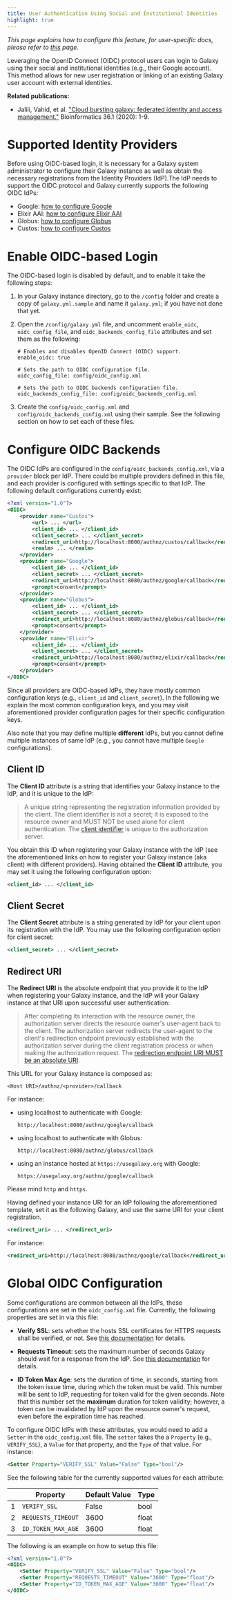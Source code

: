 ```yaml
---
title: User Authentication Using Social and Institutional Identities
highlight: true
---
```


_This page explains how to configure this feature, for user-specific docs, please refer to [this](/src/authnz/use/oidc/index.md) page._

Leveraging the OpenID Connect (OIDC) protocol users can login to Galaxy using their social and institutional
identities (e.g., their Google account). This method allows for new user registration or linking of an existing
Galaxy user account with external identities.


**Related publications:**
- Jalili, Vahid, et al. ["Cloud bursting galaxy: federated identity and access management."](https://doi.org/10.1093/bioinformatics/btz472) Bioinformatics 36.1 (2020): 1-9.


# Supported Identity Providers

Before using OIDC-based login, it is necessary for a Galaxy system administrator
to configure their Galaxy instance as well as obtain the necessary registrations
from the Identity Providers (IdP).The IdP needs to support the OIDC protocol and
Galaxy currently supports the following OIDC IdPs:

- Google: [how to configure Google](/src/authnz/config/oidc/idps/google/index.md)
- Elixir AAI: [how to configure Elixir AAI](/src/authnz/config/oidc/idps/elixir-aai/index.md)
- Globus: [how to configure Globus](/src/authnz/config/oidc/idps/globus/index.md)
- Custos: [how to configure Custos](/src/authnz/config/oidc/idps/custos/index.md)

# Enable OIDC-based Login

The OIDC-based login is disabled by default, and to enable it take the following steps:

1. In your Galaxy instance directory, go to the `/config` folder and create a copy
of `galaxy.yml.sample` and name it `galaxy.yml`; if you have not done that yet.

2. Open the `/config/galaxy.yml` file, and uncomment `enable_oidc`, `oidc_config_file`, and `oidc_backends_config_file`
attributes and set them as the following:

    ```
    # Enables and disables OpenID Connect (OIDC) support.
    enable_oidc: true

    # Sets the path to OIDC configuration file.
    oidc_config_file: config/oidc_config.xml

    # Sets the path to OIDC backends configuration file.
    oidc_backends_config_file: config/oidc_backends_config.xml
    ```

3. Create the `config/oidc_config.xml` and `config/oidc_backends_config.xml` using their sample. See the following
section on how to set each of these files.


# Configure OIDC Backends

The OIDC IdPs are configured in the `config/oidc_backends_config.xml`, via a `provider` block per IdP.
There could be multiple providers defined in this file, and each provider is configured with settings specific
to that IdP. The following default configurations currently exist:

```xml
<?xml version="1.0"?>
<OIDC>
    <provider name="Custos">
        <url> ... </url>
        <client_id> ... </client_id>
        <client_secret> ... </client_secret>
        <redirect_uri>http://localhost:8000/authnz/custos/callback</redirect_uri>
        <realm> ... </realm>
    </provider>
    <provider name="Google">
        <client_id> ... </client_id>
        <client_secret> ... </client_secret>
        <redirect_uri>http://localhost:8080/authnz/google/callback</redirect_uri>
        <prompt>consent</prompt>
    </provider>
    <provider name="Globus">
        <client_id> ... </client_id>
        <client_secret> ... </client_secret>
        <redirect_uri>http://localhost:8080/authnz/globus/callback</redirect_uri>
        <prompt>consent</prompt>
    </provider>
    <provider name="Elixir">
        <client_id> ... </client_id>
        <client_secret> ... </client_secret>
        <redirect_uri>http://localhost:8080/authnz/elixir/callback</redirect_uri>
        <prompt>consent</prompt>
    </provider>
</OIDC>
```

Since all providers are OIDC-based IdPs, they have mostly common configuration keys
(e.g., `client_id` and `client_secret`). In the following we explain the most common
configuration keys, and you may visit aforementioned provider configuration pages for
their specific configuration keys.

Also note that you may define multiple **different** IdPs, but you cannot define
multiple instances of same IdP (e.g., you cannot have multiple `Google` configurations).

## Client ID

The **Client ID** attribute is a string that identifies your Galaxy instance to the IdP, and it is unique to the IdP:

> A unique string representing the registration information provided by the client.
The client identifier is not a secret; it is exposed to the resource owner and MUST NOT be used
alone for client authentication. The [client identifier](https://tools.ietf.org/html/rfc6749#section-2.2)
is unique to the authorization server.

You obtain this ID when registering your Galaxy instance with the IdP (see the aforementioned links on how to
register your Galaxy instance (aka client) with different providers). Having obtained the **Client ID** attribute,
you may set it using the following configuration option:

```xml
<client_id> ... </client_id>
```

## Client Secret

The **Client Secret** attribute is a string generated by IdP for your client upon its registration
with the IdP. You may use the following configuration option for client secret:

```xml
<client_secret> ... </client_secret>
```

## Redirect URI

The **Redirect URI** is the absolute endpoint that you provide it to the IdP when registering your
Galaxy instance, and the IdP will your Galaxy instance at that URI upon successful user authentication:


> After completing its interaction with the resource owner, the authorization server
directs the resource owner's user-agent back to the client. The authorization server
redirects the user-agent to the client's redirection endpoint previously established
with the authorization server during the client registration process or when making
the authorization request.
The [redirection endpoint URI MUST be an absolute URI](https://tools.ietf.org/html/rfc6749#section-3.1.2).

This URL for your Galaxy instance is composed as:

```
<Host URI>/authnz/<provider>/callback
```

For instance:

- using localhost to authenticate with Google:

    ```
    http://localhost:8080/authnz/google/callback
    ```

- using localhost to authenticate with Globus:

    ```
    http://localhost:8080/authnz/globus/callback
    ```

- using an instance hosted at `https://usegalaxy.org` with Google:

    ```
    https://usegalaxy.org/authnz/google/callback
    ```

Please mind `http` and `https`.

Having defined your instance URI for an IdP following the aforementioned template,
set it as the following Galaxy, and use the same URI for your client registration.

```xml
<redirect_uri> ... </redirect_uri>
```

For instance:

```xml
<redirect_uri>http://localhost:8080/authnz/google/callback</redirect_uri>
```

# Global OIDC Configuration

Some configurations are common between all the IdPs, these configurations are set in the `oidc_config.xml` file.
Currently, the following properties are set in via this file:

- **Verify SSL**: sets whether the hosts SSL certificates for HTTPS requests shall be verified, or not. See
[this documentation](http://docs.python-requests.org/en/v1.0.4/user/advanced/#ssl-cert-verification) for details.

- **Requests Timeout**: sets the maximum number of seconds Galaxy should wait for a response from the IdP.
See [this documentation](http://docs.python-requests.org/en/master/user/advanced/#timeouts) for details.

- **ID Token Max Age**: sets the duration of time, in seconds, starting from the token issue time, during which
the token must be valid. This number will be sent to IdP, requesting for token valid for the given seconds. Note that
this number set the **maximum** duration for token validity; however, a token can be invalidated by IdP upon the
resource owner's request, even before the expiration time has reached.


To configure OIDC IdPs with these attributes, you would need to add a `Setter` in the `oidc_config.xml` file.
The `setter` takes the a `Property` (e.g., `VERIFY_SSL`), a `Value` for that property, and the `Type` of that
value. For instance:

```xml
<Setter Property="VERIFY_SSL" Value="False" Type="bool"/>
```

See the following table for the currently supported values for each attribute:

|   | Property           | Default Value | Type  |
|---|--------------------|---------------|-------|
| 1 | `VERIFY_SSL`       | False         | bool  |
| 2 | `REQUESTS_TIMEOUT` | 3600          | float |
| 3 | `ID_TOKEN_MAX_AGE` | 3600          | float |


The following is an example on how to setup this file:

```xml
<?xml version="1.0"?>
<OIDC>
    <Setter Property="VERIFY_SSL" Value="False" Type="bool"/>
    <Setter Property="REQUESTS_TIMEOUT" Value="3600" Type="float"/>
    <Setter Property="ID_TOKEN_MAX_AGE" Value="3600" Type="float"/>
</OIDC>
```

